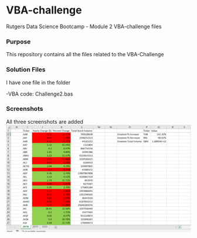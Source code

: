 # VBA-challenge
Rutgers Data Science Bootcamp - Module 2 VBA-challenge files

### Purpose
This repository contains all the files related to the VBA-Challenge

### Solution Files
I have one file in the folder

-VBA code: Challenge2.bas


### Screenshots
All three screenshots are added
![alt text](https://github.com/AprilHolmes7825/VBA-challenge/blob/main/2018%20Results%20Screenshot.png "2018 Results")

